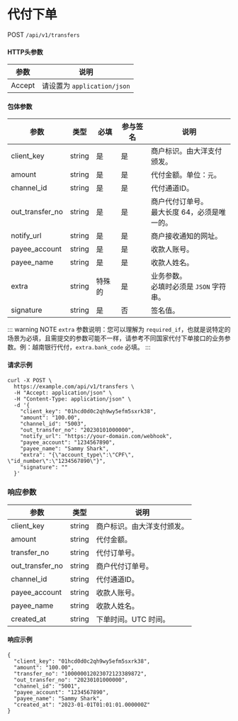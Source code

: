 # 代付下单

POST `/api/v1/transfers`

#### HTTP头参数 <Badge type="tip" text="Header" vertical="top" />

| 参数     | 说明     |      
|----------|--------|
| Accept   | 请设置为 `application/json` | 

#### 包体参数 <Badge type="tip" text="Body" vertical="top" />

| 参数              | 类型     | 必填  | 参与签名 | 说明                          | 
|-----------------|--------|-----|------|-----------------------------|
| client_key      | string | 是   | 是    | 商户标识。由大洋支付颁发。               | 
| amount          | string | 是   | 是    | 代付金额。单位：`元`。                |                   
| channel_id      | string | 是   | 是    | 代付通道ID。                     | 
| out_transfer_no | string | 是   | 是    | 商户代付订单号。<br>最大长度 64，必须是唯一的。 |                   
| notify_url      | string | 是   | 是    | 商户接收通知的网址。                  |                   
| payee_account   | string | 是   | 是    | 收款人账号。                      |                   
| payee_name      | string | 是   | 是    | 收款人姓名。                      |                   
| extra           | string | 特殊的 | 是    | 业务参数。<br>必填时必须是 `JSON` 字符串。 |                   
| signature       | string | 是   | 否    | 签名值。                        |                   

::: warning NOTE
`extra` 参数说明：您可以理解为 `required_if`，也就是说特定的场景为必填，且需提交的参数可能不一样，请参考不同国家代付下单接口的业务参数。例：越南银行代付，`extra.bank_code` 必填。
:::

#### 请求示例

```shell{8,13}
curl -X POST \
  https://example.com/api/v1/transfers \
  -H "Accept: application/json" \
  -H "Content-Type: application/json" \
  -d '{
    "client_key": "01hcd0d0c2qh9wy5efm5sxrk38",
    "amount": "100.00",
    "channel_id": "5003",
    "out_transfer_no": "20230101000000",
    "notify_url": "https://your-domain.com/webhook",
    "payee_account": "1234567890",
    "payee_name": "Sammy Shark",
    "extra": "{\"account_type\":\"CPF\", \"id_number\":\"1234567890\"}",
    "signature": ""
  }'
```

### 响应参数
| 参数              | 类型     | 说明            | 
|-----------------|--------|---------------|
| client_key      | string | 商户标识。由大洋支付颁发。 |
| amount          | string | 代付金额。         |
| transfer_no     | string | 代付订单号。        |
| out_transfer_no | string | 商户代付订单号。      |
| channel_id      | string | 代付通道ID。       |
| payee_account   | string | 收款人账号。        |
| payee_name      | string | 收款人姓名。        |
| created_at      | string | 下单时间。UTC 时间。  |

#### 响应示例

```json{4}
{
  "client_key": "01hcd0d0c2qh9wy5efm5sxrk38",
  "amount": "100.00",
  "transfer_no": "100000012023072123389872",
  "out_transfer_no": "20230101000000",
  "channel_id": "5001",
  "payee_account": "1234567890",
  "payee_name": "Sammy Shark",
  "created_at": "2023-01-01T01:01:01.000000Z"
}
```

